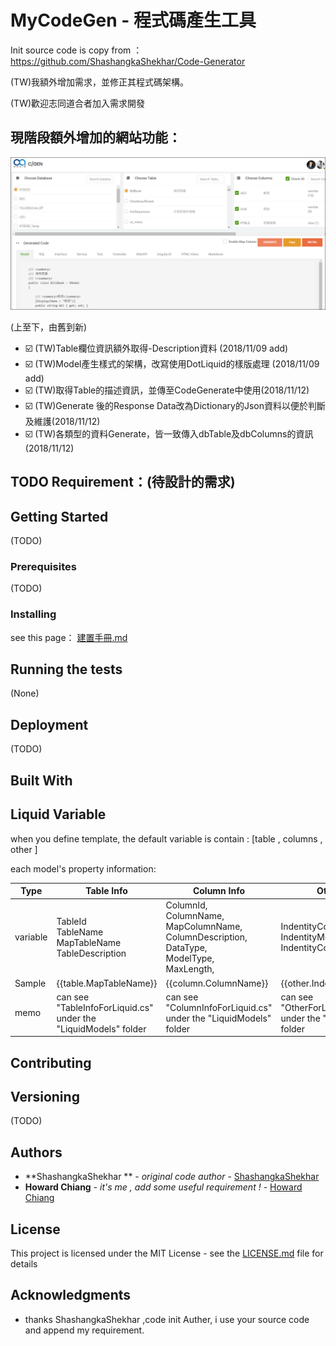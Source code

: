 # MyCodeGen - 程式碼產生工具
Init source code is copy from ：https://github.com/ShashangkaShekhar/Code-Generator

(TW)我額外增加需求，並修正其程式碼架構。



(TW)歡迎志同道合者加入需求開發



## 現階段額外增加的網站功能：

![1542358113575](README.assets/1542358113575.png)

(上至下，由舊到新)

* :ballot_box_with_check: (TW)Table欄位資訊額外取得-Description資料  (2018/11/09 add)
* :ballot_box_with_check: (TW)Model產生樣式的架構，改寫使用DotLiquid的樣版處理  (2018/11/09 add)
* :ballot_box_with_check: (TW)取得Table的描述資訊，並傳至CodeGenerate中使用(2018/11/12)
* :ballot_box_with_check: (TW)Generate 後的Response Data改為Dictionary的Json資料以便於判斷及維護(2018/11/12)
* :ballot_box_with_check: (TW)各類型的資料Generate，皆一致傳入dbTable及dbColumns的資訊(2018/11/12)



## TODO Requirement：(待設計的需求)





## Getting Started

(TODO)

### Prerequisites

(TODO)

### Installing

see this page： [建置手冊.md](https://github.com/hougii/MyCodeGen/blob/master/%E5%BB%BA%E7%BD%AE%E6%89%8B%E5%86%8A.md)

## Running the tests

(None)

## Deployment

(TODO)

## Built With



## Liquid Variable

when you define template, the default variable is contain : [table , columns , other ]

each model's property  information:

| Type     | Table Info                                                   | Column Info                                                  | Other Info                                                   |
| -------- | ------------------------------------------------------------ | ------------------------------------------------------------ | ------------------------------------------------------------ |
| variable | TableId<br />TableName<br />MapTableName<br />TableDescription | ColumnId,<br />ColumnName,<br />MapColumnName,<br />ColumnDescription,<br />DataType,<br />ModelType,<br />MaxLength, | IndentityColumn<br />IndentityModelType<br />IndentityColumnDescription |
| Sample   | {{table.MapTableName}}                                       | {{column.ColumnName}}                                        | {{other.IndentityColumn}}                                    |
| memo     | can see "TableInfoForLiquid.cs"<br />under the "LiquidModels" folder | can see "ColumnInfoForLiquid.cs"<br />under the "LiquidModels" folder | can see "OtherForLiquid.cs"<br />under the "LiquidModels" folder |



## Contributing



## Versioning

(TODO)

## Authors

- **ShashangkaShekhar ** - *original code author* - [ShashangkaShekhar](https://github.com/ShashangkaShekhar)
- **Howard Chiang** - *it's me , add some useful requirement !* - [Howard Chiang](https://github.com/hougii)



## License

This project is licensed under the MIT License - see the [LICENSE.md](LICENSE.md) file for details

## Acknowledgments

- thanks  ShashangkaShekhar ,code init Auther,  i use your source code and append my requirement.
